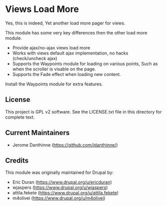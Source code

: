 # Views Load More

Yes, this is indeed, Yet another load more pager for views.

This module has some very key differences then the other load more module.

* Provide ajax/no-ajax views load more
* Works with views default ajax implementation, no hacks (check/uncheck ajax)
* Supports the Waypoints module for loading on various points, Such as when the scroller is visable on the page.
* Supports the Fade effect when loading new content.

Install the Waypoints module for extra features.

## License

This project is GPL v2 software. See the LICENSE.txt file in this directory for
complete text.

## Current Maintainers

* Jerome Danthinne (https://github.com/jdanthinne/)

## Credits

This module was originally maintained for Drupal by:

* Eric Duran (https://www.drupal.org/u/ericduran)
* wjaspers (https://www.drupal.org/u/wjaspers)
* attila.fekete (https://www.drupal.org/u/attila.fekete)
* m4olivei (https://www.drupal.org/u/m4olivei)